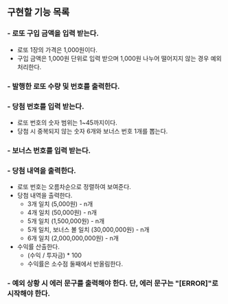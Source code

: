 ## 구현할 기능 목록

### - 로또 구입 금액을 입력 받는다.  
- 로또 1장의 가격은 1,000원이다.
- 구입 금액은 1,000원 단위로 입력 받으며 1,000원 나누어 떨어지지 않는 경우 예외 처리한다.
### - 발행한 로또 수량 및 번호를 출력한다. 
### - 당첨 번호를 입력 받는다. 
- 로또 번호의 숫자 범위는 1~45까지이다.
- 당첨 시 중복되지 않는 숫자 6개와 보너스 번호 1개를 뽑는다.
### - 보너스 번호를 입력 받는다.
### - 당첨 내역을 출력한다.
- 로또 번호는 오름차순으로 정렬하여 보여준다.
- 당첨 내역을 출력한다.
    - 3개 일치 (5,000원) - n개
    - 4개 일치 (50,000원) - n개
    - 5개 일치 (1,500,000원) - n개
    - 5개 일치, 보너스 볼 일치 (30,000,000원) - n개
    - 6개 일치 (2,000,000,000원) - n개
- 수익률 산출한다.
    - (수익 / 투자금) * 100
    - 수익률은 소수점 둘째에서 반올림한다.
### - 예외 상황 시 에러 문구를 출력해야 한다. 단, 에러 문구는 "[ERROR]"로 시작해야 한다.